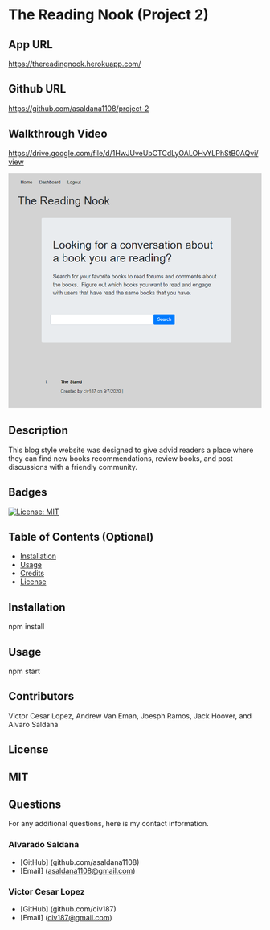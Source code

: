 # The Reading Nook (Project 2)

## App URL
https://thereadingnook.herokuapp.com/

## Github URL
https://github.com/asaldana1108/project-2

## Walkthrough Video
https://drive.google.com/file/d/1HwJUveUbCTCdLyOALOHvYLPhStB0AQvi/view

![](the-reading-nook.png)

## Description 
This blog style website was designed to give advid readers a place where they can find new books recommendations, review books, and post discussions with a friendly community. 

## Badges
[![License: MIT](https://img.shields.io/badge/License-MIT-yellow.svg)](https://opensource.org/licenses/MIT)

## Table of Contents (Optional)

* [Installation](#installation)
* [Usage](#usage)
* [Credits](#credits)
* [License](#license)

## Installation
npm install

## Usage
npm start

## Contributors
Victor Cesar Lopez, Andrew Van Eman, Joesph Ramos, Jack Hoover, and Alvaro Saldana

## License
MIT
---



## Questions
For any additional questions, here is my contact information. 
### Alvarado Saldana
* [GitHub] (github.com/asaldana1108)
* [Email] (asaldana1108@gmail.com)
### Victor Cesar Lopez
* [GitHub] (github.com/civ187)
* [Email] (civ187@gmail.com)
